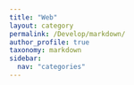 ```yaml
---
title: "Web"
layout: category
permalink: /Develop/markdown/
author_profile: true
taxonomy: markdown
sidebar:
  nav: "categories"
---
```

